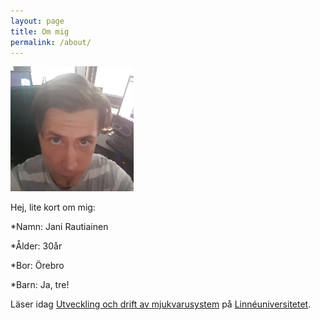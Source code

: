 ```yaml
---
layout: page
title: Om mig
permalink: /about/
---
```


![alt tag](/pics/jag.png)

Hej,
lite kort om mig:

*Namn: Jani Rautiainen

*Ålder: 30år

*Bor: Örebro

*Barn: Ja, tre!

Läser idag <a href="https://lnu.se/program/ngudm/20162/61016/">Utveckling och drift av mjukvarusystem</a> på <a href="https://lnu.se/">Linnéuniversitetet</a>. 
